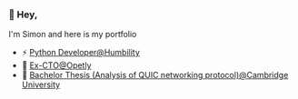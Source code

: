 ### 👋 Hey, 

I'm Simon and here is my portfolio

- ⚡ [Python Developer@Humbility](https://github.com/simonasmulevicius-humbility)
- 🌱 [Ex-CTO@Opetly](https://github.com/Opetly)
- 📕 [Bachelor Thesis (Analysis of QUIC networking protocol)@Cambridge University](https://github.com/simonasmulevicius/Part-II-Dissertation-document-sm2354)

